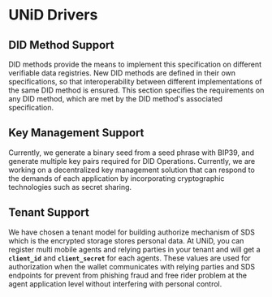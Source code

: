 # UNiD Drivers

## DID Method Support

DID methods provide the means to implement this specification on different verifiable data registries. New DID methods are defined in their own specifications, so that interoperability between different implementations of the same DID method is ensured. This section specifies the requirements on any DID method, which are met by the DID method's associated specification.

## Key Management Support

Currently, we generate a binary seed from a seed phrase with BIP39, and generate multiple key pairs required for DID Operations. Currently, we are working on a decentralized key management solution that can respond to the demands of each application by incorporating cryptographic technologies such as secret sharing.

## Tenant Support

We have chosen a tenant model for building authorize mechanism of SDS which is the encrypted storage stores personal data. At UNiD, you can register multi mobile agents and relying parties in your tenant and will get a **`client_id`** and **`client_secret`** for each agents. These values are used for authorization when the wallet communicates with relying parties and SDS endpoints for prevent from phishing fraud and free rider problem at the agent application level without interfering with personal control.

